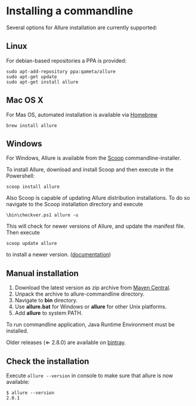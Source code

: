 # Installing a commandline

Several options for Allure installation are currently supported:

## Linux

For debian-based repositories a PPA is provided:

```shell script
sudo apt-add-repository ppa:qameta/allure
sudo apt-get update     
sudo apt-get install allure
```

## Mac OS X

For Mas OS, automated installation is available via
[Homebrew](https://brew.sh)

```shell script
brew install allure
```

## Windows

For Windows, Allure is available from the [Scoop](http://scoop.sh/)
commandline-installer.

To install Allure, download and install Scoop and then execute in the
Powershell:

```shell script
scoop install allure
```

Also Scoop is capable of updating Allure distribution installations. To
do so navigate to the Scoop installation directory and execute

    \bin\checkver.ps1 allure -u

This will check for newer versions of Allure, and update the manifest
file. Then execute

```shell script
scoop update allure
```
    
to install a newer version.
([documentation](https://github.com/lukesampson/scoop/wiki/App-Manifest-Autoupdate))

## Manual installation

1.  Download the latest version as zip archive from [Maven Central](https://repo.maven.apache.org/maven2/io/qameta/allure/allure-commandline/).
2.  Unpack the archive to allure-commandline directory.
3.  Navigate to **bin** directory.
4.  Use **allure.bat** for Windows or **allure** for other Unix
    platforms.
5.  Add **allure** to system PATH.

To run commandline application, Java Runtime Environment must be
installed.

Older releases (⇐ 2.8.0) are available on
[bintray](https://bintray.com/qameta/generic/allure2).

## Check the installation

Execute `allure --version` in console to make sure that allure is now
available:

```shell script
$ allure --version
2.0.1
```
